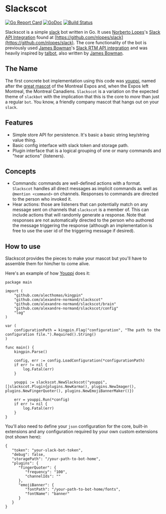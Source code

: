 Slackscot
=========

[![Go Report Card](https://goreportcard.com/badge/github.com/alexandre-normand/slackscot)](https://goreportcard.com/report/github.com/alexandre-normand/slackscot)
[![GoDoc](https://godoc.org/github.com/alexandre-normand/slackscot?status.svg)](https://godoc.org/github.com/alexandre-normand/slackscot)
[![Build Status](https://travis-ci.org/alexandre-normand/slackscot.svg)](https://travis-ci.org/alexandre-normand/slackscot) 

Slackscot is a simple [slack](https://slack.com) bot written in Go. It uses [Norberto Lopes](https://github.com/nlopes)'s [Slack API Integration](https://github.com/nlopes/slack) found at [https://github.com/nlopes/slack](https://github.com/nlopes/slack). The core functionality of the bot is previously used [James Bowman](https://github.com/james-bowman)'s [Slack RTM API integration](https://github.com/james-bowman/slack) and was heavily inspired by [talbot](https://github.com/james-bowman/talbot), also written by [James Bowman](https://github.com/james-bowman). 

The Name
--------
The first concrete bot implementation using this code was [youppi](https://github.com/alexandre-normand/youppi), named after the [great mascot](https://en.wikipedia.org/wiki/Youppi!) of the Montreal Expos and, when the Expos left Montreal, the Montreal Canadiens. `Slackscot` is a variation on the expected theme of `slackbot` with the implication that this is the core to _more_ than just a regular `bot`. You know, a friendly company mascot that hangs out on your `slack`. 

Features
--------

* Simple store API for persistence. It's basic a basic string key/string value thing.
* Basic config interface with slack token and storage path. 
* Plugin interface that is a logical grouping of one or many commands and "hear actions" (listeners). 

Concepts
--------

* Commands: commands are well-defined actions with a format. `Slackscot` handles all direct messages as implicit commands as well as `@mention <command>` on channels. Responses to commands are directed to the person who
  invoked it.
* Hear actions: those are listeners that can potentially match on any message sent on channels that `slackscot` is a member of. This can include actions that will randomly generate a response. Note that responses
  are not automatically directed to the person who authored the message triggering the response (although an implementation is free to use the user id of the triggering message if desired). 

How to use
----------
Slackscot provides the pieces to make your mascot but you'll have to assemble them for him/her to come alive. 


Here's an example of how [Youppi](https://github.com/alexandre-normand/youppi) does it:
```
package main

import (
	"github.com/alecthomas/kingpin"
	"github.com/alexandre-normand/slackscot"
	"github.com/alexandre-normand/slackscot/brain"
	"github.com/alexandre-normand/slackscot/config"
	"log"
)

var (
	configurationPath = kingpin.Flag("configuration", "The path to the configuration file.").Required().String()
)

func main() {
	kingpin.Parse()

	config, err := config.LoadConfiguration(*configurationPath)
	if err != nil {
		log.Fatal(err)
	}

	youppi := slackscot.NewSlackscot("youppi", []slackscot.Plugin{plugins.NewKarma(), plugins.NewImager(), plugins.NewFingerQuoter(), plugins.NewEmojiBannerMaker()})

	err = youppi.Run(*config)
	if err != nil {
		log.Fatal(err)
	}
}
```

You'll also need to define your `json` configuration for the core, built-in extensions and any configuration required by your own custom extensions (not shown here):

```
{
   "token": "your-slack-bot-token",
   "debug": false,
   "storagePath": "/your-path-to-bot-home",
   "plugins": {
      "fingerQuoter": {
         "frequency": "100",
         "channelIds": ""
      },
      "emojiBanner": {
         "fontPath": "/your-path-to-bot-home/fonts",
         "fontName": "banner"
      }
   }
}
```
